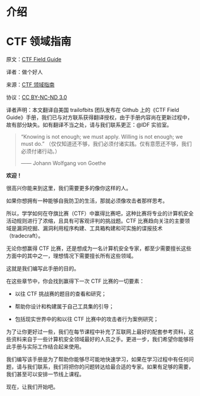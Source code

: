 # 介绍

# CTF 领域指南

原文：[CTF Field Guide](https://trailofbits.github.io/ctf/)

译者：做个好人

来源：[CTF 领域指南](http://blog.idf.cn/2015/02/ctf-field-guide/)

协议：[CC BY-NC-ND 3.0](http://creativecommons.org/licenses/by-nc-nd/3.0/deed.zh)

译者声明：本文翻译自美国 trailofbits 团队发布在 Github 上的《CTF Field Guide》手册，我们已与对方联系获得翻译授权，由于手册内容尚在更新过程中，故有部分缺失。如有翻译不当之处，请与我们联系更正：@IDF 实验室。

> “Knowing is not enough; we must apply. Willing is not enough; we must do.” （仅仅知道还不够，我们必须付诸实践。仅有意愿还不够，我们必须付诸行动。）
> 
> —— Johann Wolfgang von Goethe

**欢迎！**

很高兴你能来到这里，我们需要更多的像你这样的人。

如果你想拥有一种能够自我防卫的生活，那就必须像攻击者那样思考。

所以，学学如何在夺旗比赛（CTF）中赢得比赛吧，这种比赛将专业的计算机安全活动规则进行了浓缩，且具有可客观评判的挑战题。CTF 比赛趋向关注的主要领域是漏洞挖掘、漏洞利用程序构建、工具箱构建和可实施的谍报技术（tradecraft）。

无论你想赢得 CTF 比赛，还是想成为一名计算机安全专家，都至少需要擅长这些方面中的其中之一，理想情况下需要擅长所有这些领域。

这就是我们编写此手册的目的。

在这些章节中，你会找到赢得下一次 CTF 比赛的一切要素：

*   以往 CTF 挑战赛的题目的查看和研究；

*   帮助你设计和构建属于自己工具集的引导；

*   包括现实世界中的和以往 CTF 比赛中的攻击者行为案例研究；

为了让你更好过一些，我们在每节课程中补充了互联网上最好的配套参考资料，这些资料来自于一些计算机安全领域最好的人员之手。更进一步，我们希望你能够将此手册与实际工作结合起来使用。

我们编写该手册是为了帮助你能够尽可能地快速学习，如果在学习过程中有任何问题，请与我们联系，我们将把你的问题转达给最合适的专家。如果有足够的需要，我们甚至可以安排一节线上课程。

现在，让我们开始吧。